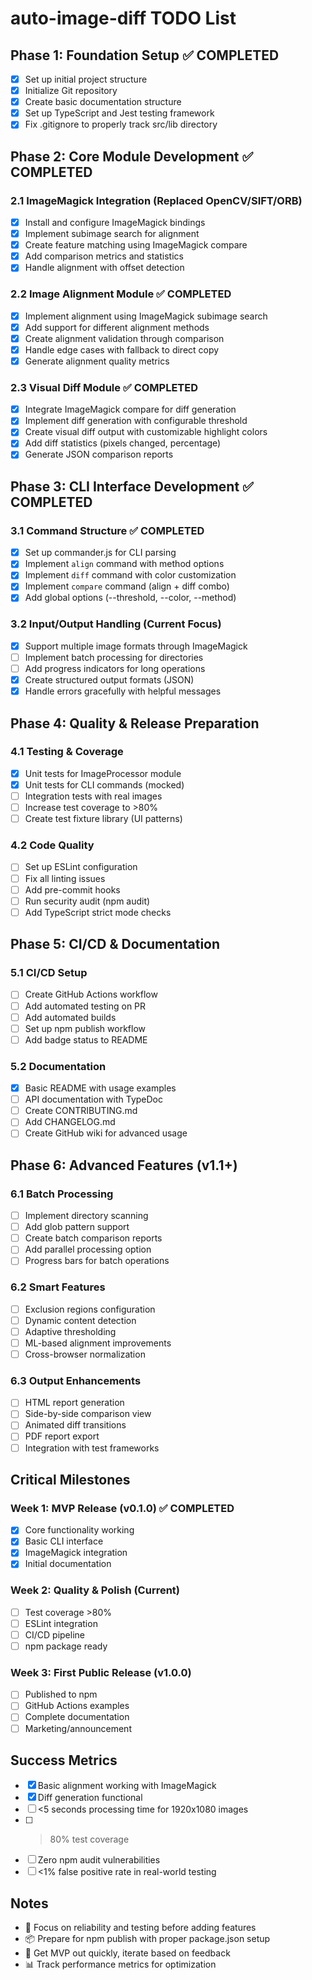 # auto-image-diff TODO List

## Phase 1: Foundation Setup ✅ COMPLETED
- [x] Set up initial project structure
- [x] Initialize Git repository
- [x] Create basic documentation structure
- [x] Set up TypeScript and Jest testing framework
- [x] Fix .gitignore to properly track src/lib directory

## Phase 2: Core Module Development ✅ COMPLETED

### 2.1 ImageMagick Integration (Replaced OpenCV/SIFT/ORB)
- [x] Install and configure ImageMagick bindings
- [x] Implement subimage search for alignment
- [x] Create feature matching using ImageMagick compare
- [x] Add comparison metrics and statistics
- [x] Handle alignment with offset detection

### 2.2 Image Alignment Module ✅ COMPLETED
- [x] Implement alignment using ImageMagick subimage search
- [x] Add support for different alignment methods
- [x] Create alignment validation through comparison
- [x] Handle edge cases with fallback to direct copy
- [x] Generate alignment quality metrics

### 2.3 Visual Diff Module ✅ COMPLETED
- [x] Integrate ImageMagick compare for diff generation
- [x] Implement diff generation with configurable threshold
- [x] Create visual diff output with customizable highlight colors
- [x] Add diff statistics (pixels changed, percentage)
- [x] Generate JSON comparison reports

## Phase 3: CLI Interface Development ✅ COMPLETED

### 3.1 Command Structure ✅ COMPLETED
- [x] Set up commander.js for CLI parsing
- [x] Implement `align` command with method options
- [x] Implement `diff` command with color customization
- [x] Implement `compare` command (align + diff combo)
- [x] Add global options (--threshold, --color, --method)

### 3.2 Input/Output Handling (Current Focus)
- [x] Support multiple image formats through ImageMagick
- [ ] Implement batch processing for directories
- [ ] Add progress indicators for long operations
- [x] Create structured output formats (JSON)
- [x] Handle errors gracefully with helpful messages

## Phase 4: Quality & Release Preparation

### 4.1 Testing & Coverage
- [x] Unit tests for ImageProcessor module
- [x] Unit tests for CLI commands (mocked)
- [ ] Integration tests with real images
- [ ] Increase test coverage to >80%
- [ ] Create test fixture library (UI patterns)

### 4.2 Code Quality
- [ ] Set up ESLint configuration
- [ ] Fix all linting issues
- [ ] Add pre-commit hooks
- [ ] Run security audit (npm audit)
- [ ] Add TypeScript strict mode checks

## Phase 5: CI/CD & Documentation

### 5.1 CI/CD Setup
- [ ] Create GitHub Actions workflow
- [ ] Add automated testing on PR
- [ ] Add automated builds
- [ ] Set up npm publish workflow
- [ ] Add badge status to README

### 5.2 Documentation
- [x] Basic README with usage examples
- [ ] API documentation with TypeDoc
- [ ] Create CONTRIBUTING.md
- [ ] Add CHANGELOG.md
- [ ] Create GitHub wiki for advanced usage

## Phase 6: Advanced Features (v1.1+)

### 6.1 Batch Processing
- [ ] Implement directory scanning
- [ ] Add glob pattern support
- [ ] Create batch comparison reports
- [ ] Add parallel processing option
- [ ] Progress bars for batch operations

### 6.2 Smart Features
- [ ] Exclusion regions configuration
- [ ] Dynamic content detection
- [ ] Adaptive thresholding
- [ ] ML-based alignment improvements
- [ ] Cross-browser normalization

### 6.3 Output Enhancements
- [ ] HTML report generation
- [ ] Side-by-side comparison view
- [ ] Animated diff transitions
- [ ] PDF report export
- [ ] Integration with test frameworks

## Critical Milestones

### Week 1: MVP Release (v0.1.0) ✅ COMPLETED
- [x] Core functionality working
- [x] Basic CLI interface
- [x] ImageMagick integration
- [x] Initial documentation

### Week 2: Quality & Polish (Current)
- [ ] Test coverage >80%
- [ ] ESLint integration
- [ ] CI/CD pipeline
- [ ] npm package ready

### Week 3: First Public Release (v1.0.0)
- [ ] Published to npm
- [ ] GitHub Actions examples
- [ ] Complete documentation
- [ ] Marketing/announcement

## Success Metrics
- [x] Basic alignment working with ImageMagick
- [x] Diff generation functional
- [ ] <5 seconds processing time for 1920x1080 images
- [ ] >80% test coverage
- [ ] Zero npm audit vulnerabilities
- [ ] <1% false positive rate in real-world testing

## Notes
- 🔴 Focus on reliability and testing before adding features
- 📦 Prepare for npm publish with proper package.json setup
- 🚀 Get MVP out quickly, iterate based on feedback
- 📊 Track performance metrics for optimization